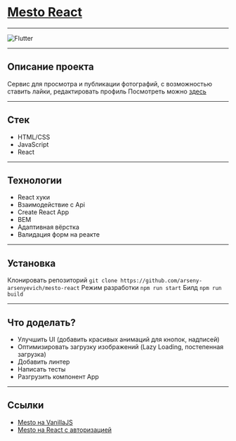 # [Mesto React](https://arseny-arsenyevich.github.io/mesto-react/)
___
![Flutter](https://img.shields.io/badge/status-release-<COLOR>)
___
## **Описание проекта**
Сервис для просмотра и публикации фотографий, с возможностью ставить лайки, редактировать профиль
Посмотреть можно [здесь](https://arseny-arsenyevich.github.io/mesto-react/)
___
## **Стек**
+ HTML/CSS
+ JavaScript
+ React
___
## **Технологии**
+ React хуки
+ Взаимодействие с Api
+ Create React App
+ BEM
+ Адаптивная вёрстка
+ Валидация форм на реакте
___
## **Установка**
Клонировать репозиторий
```git clone https://github.com/arseny-arsenyevich/mesto-react```
Режим разработки
```npm run start```
Билд
```npm run build```
___
## **Что доделать?**
+ Улучшить UI (добавить красивых анимаций для кнопок, надписей)
+ Оптимизировать загрузку изображений (Lazy Loading, постепенная загрузка)
+ Добавить линтер
+ Написать тесты
+ Разгрузить компонент App
___
## **Ссылки**
+ [Mesto на VanillaJS](https://github.com/arseny-arsenyevich/mesto)
+ [Mesto на React с авторизацией](https://github.com/arseny-arsenyevich/react-mesto-auth)
